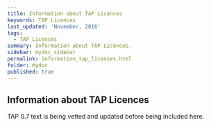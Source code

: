 ```yaml
---
title: Information about TAP Licences
keywords: TAP Licences
last_updated: 'November, 2016'
tags:
  - TAP Licences
summary: Information about TAP Licences. 
sidebar: mydoc_sidebar
permalink: information_tap_licenses.html
folder: mydoc
published: true
---
```


## Information about TAP Licences

TAP 0.7 text is being vetted and updated before being included here.
